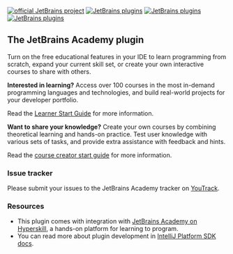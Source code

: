 [![official JetBrains project](http://jb.gg/badges/official-flat-square.svg)](https://confluence.jetbrains.com/display/ALL/JetBrains+on+GitHub)
[![JetBrains plugins][plugin-version-svg]][plugin-repo]
[![JetBrains plugins][plugin-downloads-svg]][plugin-repo]
[![JetBrains plugins][plugin-rating-svg]][plugin-repo]

## The JetBrains Academy plugin

Turn on the free educational features in your IDE to learn programming from scratch, expand your current skill set,
or create your own interactive courses to share with others.

**Interested in learning?** 
Access over 100 courses in the most in-demand programming languages and technologies, 
and build real-world projects for your developer portfolio.

Read the [Learner Start Guide](https://plugins.jetbrains.com/plugin/10081-jetbrains-academy/docs/learner-start-guide.html) for more information.

**Want to share your knowledge?**
Create your own courses by combining theoretical learning and hands-on practice. 
Test user knowledge with various sets of tasks, and provide extra assistance with feedback and hints.

Read the [course creator start guide](https://plugins.jetbrains.com/plugin/10081-jetbrains-academy/docs/educator-start-guide.html) for more information.

### Issue tracker
Please submit your issues to the JetBrains Academy tracker on [YouTrack](https://youtrack.jetbrains.com/issues/EDU).

### Resources
* This plugin comes with integration with [JetBrains Academy on Hyperskill](https://hi.hyperskill.org/how-we-teach), a hands-on platform for learning to program.
* You can read more about plugin development in [IntelliJ Platform SDK docs](http://www.jetbrains.org/intellij/sdk/docs/index.html).

[plugin-version-svg]: https://img.shields.io/jetbrains/plugin/v/10081-jetbrains-academy?style=flat-square
[plugin-downloads-svg]: https://img.shields.io/jetbrains/plugin/d/10081-jetbrains-academy?style=flat-square
[plugin-rating-svg]: https://img.shields.io/jetbrains/plugin/r/rating/10081-jetbrains-academy?style=flat-square
[plugin-repo]: https://plugins.jetbrains.com/plugin/10081-jetbrains-academy